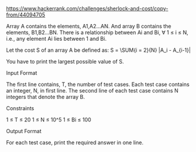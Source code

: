https://www.hackerrank.com/challenges/sherlock-and-cost/copy-from/44094705


Array A contains the elements, A1,A2...AN. And array B contains the elements, B1,B2...BN. There is a relationship between Ai and Bi, ∀ 1 ≤ i ≤ N, i.e., 
any element Ai lies between 1 and Bi.

Let the cost S of an array A be defined as:
  S = \SUM{i = 2}{N} |A_i - A_{i-1}|

You have to print the largest possible value of S.

Input Format

The first line contains, T, the number of test cases. Each test case contains an integer, N, in first line. The second line of each test case contains N integers that denote the array B.

Constraints

1 ≤ T ≤ 20 
1 ≤ N ≤ 10^5 
1 ≤ Bi ≤ 100

Output Format

For each test case, print the required answer in one line.
